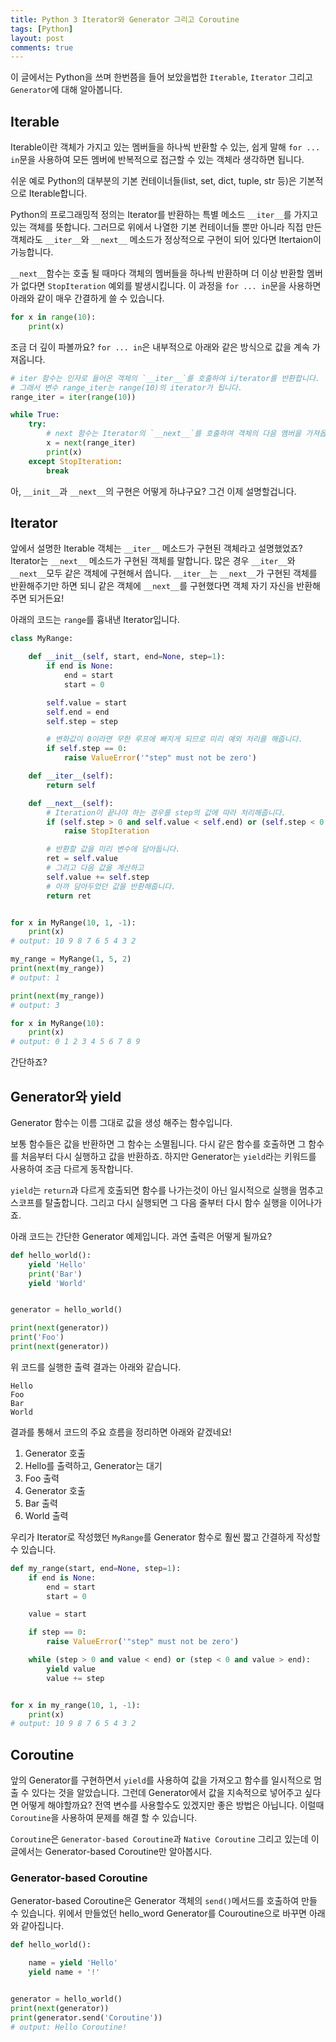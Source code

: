 ```yaml
---
title: Python 3 Iterator와 Generator 그리고 Coroutine
tags: [Python]
layout: post
comments: true
---
```


이 글에서는 Python을 쓰며 한번쯤을 들어 보았을법한 `Iterable`, `Iterator` 그리고 `Generator`에 대해 알아봅니다.

## Iterable

Iterable이란 객체가 가지고 있는 멤버들을 하나씩 반환할 수 있는, 쉽게 말해 `for ... in`문을 사용하여 모든 멤버에 반복적으로 접근할 수 있는 객체라 생각하면 됩니다.

쉬운 예로 Python의 대부분의 기본 컨테이너들(list, set, dict, tuple, str 등)은 기본적으로 Iterable합니다.

Python의 프로그래밍적 정의는 Iterator를 반환하는 특별 메소드 `__iter__`를 가지고 있는 객체를 뜻합니다. 그러므로 위에서 나열한 기본 컨테이너들 뿐만 아니라 직접 만든 객체라도 `__iter__`와 `__next__` 메소드가 정상적으로 구현이 되어 있다면 Itertaion이 가능합니다.

`__next__`함수는 호출 될 때마다 객체의 멤버들을 하나씩 반환하며 더 이상 반환할 멤버가 없다면 `StopIteration` 예외를 발생시킵니다. 이 과정을 `for ... in`문을 사용하면 아래와 같이 매우 간결하게 쓸 수 있습니다.

```python
for x in range(10):
    print(x)
```

조금 더 깊이 파볼까요? `for ... in`은 내부적으로 아래와 같은 방식으로 값을 계속 가져옵니다.
```python
# iter 함수는 인자로 들어온 객체의 `__iter__`를 호출하여 i/terator를 반환합니다.
# 그래서 변수 range_iter는 range(10)의 iterator가 됩니다.
range_iter = iter(range(10))

while True:
    try:
        # next 함수는 Iterator의 `__next__`를 호출하여 객체의 다음 멤버을 가져옵니다.
        x = next(range_iter)
        print(x)
    except StopIteration:
        break
```

아, `__init__`과 `__next__`의 구현은 어떻게 하냐구요? 그건 이제 설명할겁니다.

## Iterator

앞에서 설명한 Iterable 객체는 `__iter__` 메소드가 구현된 객체라고 설명했었죠? Iterator는 `__next__` 메소드가 구현된 객체를 말합니다.
많은 경우 `__iter__`와 `__next__`모두 같은 객체에 구현해서 씁니다. `__iter__`는 `__next__`가 구현된 객체를 반환해주기만 하면 되니 같은 객체에 `__next__`를 구현했다면 객체 자기 자신을 반환해주면 되거든요!

아래의 코드는 `range`를 흉내낸 Iterator입니다.

```python
class MyRange:

    def __init__(self, start, end=None, step=1):
        if end is None:
            end = start
            start = 0

        self.value = start
        self.end = end
        self.step = step

        # 변화값이 0이라면 무한 루프에 빠지게 되므로 미리 예외 처리를 해줍니다.
        if self.step == 0:
            raise ValueError('"step" must not be zero')

    def __iter__(self):
        return self

    def __next__(self):
        # Iteration이 끝나야 하는 경우를 step의 값에 따라 처리해줍니다.
        if (self.step > 0 and self.value < self.end) or (self.step < 0 and self.value > self.end):
            raise StopIteration

        # 반환할 값을 미리 변수에 담아둡니다.
        ret = self.value
        # 그리고 다음 값을 계산하고
        self.value += self.step
        # 아까 담아두었던 값을 반환해줍니다.
        return ret


for x in MyRange(10, 1, -1):
    print(x)
# output: 10 9 8 7 6 5 4 3 2

my_range = MyRange(1, 5, 2)
print(next(my_range))
# output: 1

print(next(my_range))
# output: 3

for x in MyRange(10):
    print(x)
# output: 0 1 2 3 4 5 6 7 8 9
```

간단하죠?


## Generator와 yield

Generator 함수는 이름 그대로 값을 생성 해주는 함수입니다.

보통 함수들은 값을 반환하면 그 함수는 소멸됩니다. 다시 같은 함수를 호출하면 그 함수를 처음부터 다시 실행하고 값을 반환하죠. 하지만 Generator는 `yield`라는 키워드를 사용하여 조금 다르게 동작합니다.

`yield`는 `return`과 다르게 호출되면 함수를 나가는것이 아닌 일시적으로 실행을 멈추고 스코프를 탈출합니다. 그리고 다시 실행되면 그 다음 줄부터 다시 함수 실행을 이어나가죠.

아래 코드는 간단한 Generator 예제입니다. 과연 출력은 어떻게 될까요?

```python
def hello_world():
    yield 'Hello'
    print('Bar')
    yield 'World'


generator = hello_world()

print(next(generator))
print('Foo')
print(next(generator))
```

위 코드를 실행한 출력 결과는 아래와 같습니다.

```
Hello
Foo
Bar
World
```

결과를 통해서 코드의 주요 흐름을 정리하면 아래와 같겠네요!

1. Generator 호출
2. Hello를 출력하고, Generator는 대기
3. Foo 출력
4. Generator 호출
5. Bar 출력
6. World 출력

우리가 Iterator로 작성했던 `MyRange`를 Generator 함수로 훨씬 짧고 간결하게 작성할 수 있습니다.

```python
def my_range(start, end=None, step=1):
    if end is None:
        end = start
        start = 0

    value = start

    if step == 0:
        raise ValueError('"step" must not be zero')

    while (step > 0 and value < end) or (step < 0 and value > end):
        yield value
        value += step


for x in my_range(10, 1, -1):
    print(x)
# output: 10 9 8 7 6 5 4 3 2
```

## Coroutine

앞의 Generator를 구현하면서 `yield`를 사용하여 값을 가져오고 함수를 일시적으로 멈출 수 있다는 것을 알았습니다. 그런데 Generator에서 값을 지속적으로 넣어주고 싶다면 어떻게 해야할까요? 전역 변수를 사용할수도 있겠지만 좋은 방법은 아닙니다. 이럴때 `Coroutine`을 사용하여 문제를 해결 할 수 있습니다.

`Coroutine`은 `Generator-based Coroutine`과 `Native Coroutine` 그리고  있는데 이 글에서는 Generator-based Coroutine만 알아봅시다.

### Generator-based Coroutine

Generator-based Coroutine은 Generator 객체의 `send()`메서드를 호출하여 만들 수 있습니다. 위에서 만들었던 hello_word Generator를 Couroutine으로 바꾸면 아래와 같아집니다.

```python
def hello_world():

    name = yield 'Hello'
    yield name + '!'


generator = hello_world()
print(next(generator))
print(generator.send('Coroutine'))
# output: Hello Coroutine!
```